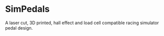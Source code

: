 # SimPedals
A laser cut, 3D printed, hall effect and load cell compatible racing simulator pedal design.
